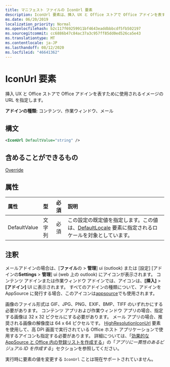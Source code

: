 ```yaml
---
title: マニフェスト ファイルの IconUrl 要素
description: IconUrl 要素は、挿入 UX と Office ストアで Office アドインを表すイメージの URL を指定します。
ms.date: 06/20/2019
localization_priority: Normal
ms.openlocfilehash: b2c117f69259911bf4643eaddbbbcdf5fb502197
ms.sourcegitcommit: cc6886b47c84ac37a3c957ff85dd0ed526ca5e43
ms.translationtype: MT
ms.contentlocale: ja-JP
ms.lasthandoff: 08/12/2020
ms.locfileid: "46641362"
---
```

# <a name="iconurl-element"></a>IconUrl 要素

挿入 UX と Office ストアで Office アドインを表すために使用されるイメージの URL を指定します。

**アドインの種類:** コンテンツ、作業ウィンドウ、メール

## <a name="syntax"></a>構文

```XML
<IconUrl DefaultValue="string" />
```

## <a name="can-contain"></a>含めることができるもの

[Override](override.md)

## <a name="attributes"></a>属性

|属性|型|必須|説明|
|:-----|:-----|:-----|:-----|
|DefaultValue|文字列|必須|この設定の既定値を指定します。この値は、[DefaultLocale](defaultlocale.md) 要素に指定されるロケールを対象としています。|

## <a name="remarks"></a>注釈

メールアドインの場合は、[**ファイル**の  >  **管理**] ui (outlook) または [設定] [アドインの**Settings**  >  **管理**] ui (web 上の outlook) にアイコンが表示されます。 コンテンツ アドインまたは作業ウィンドウ アドインでは、アイコンは、**[挿入]** > **[アドイン]** UI に表示されます。 すべてのアドインの種類について、アドインを AppSource に発行する場合、このアイコンは[appsource](https://appsource.microsoft.com)でも使用されます。

画像のファイル形式は GIF、JPG、PNG、EXIF、BMP、TIFF のいずれかにする必要があります。 コンテンツ アプリおよび作業ウィンドウ アプリの場合、指定する画像は 32 x 32 ピクセルにする必要があります。 メール アプリの場合、推奨される画像の解像度は 64 x 64 ピクセルです。 [HighResolutionIconUrl](highresolutioniconurl.md) 要素を使用して、高 DPI 画面で実行されている Office ホスト アプリケーションで使用するアイコンも指定する必要があります。 詳細については、「[効果的な AppSource と Office 内の登録リストを作成する](/office/dev/store/create-effective-office-store-listings#create-a-consistent-visual-identity)」の「_アプリに一貫性のあるビジュアル ID を作成する_」セクションを参照してください。

実行時に要素の値を変更する `IconUrl` ことは現在サポートされていません。